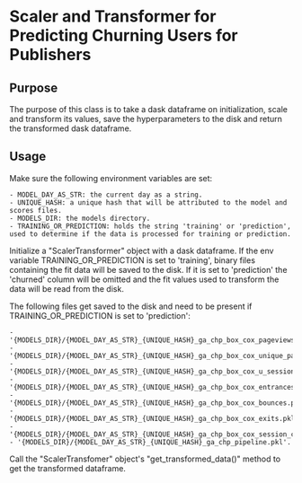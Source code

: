 # Scaler and Transformer for Predicting Churning Users for Publishers

## Purpose

The purpose of this class is to take a dask dataframe on initialization, scale and transform its values, save the hyperparameters to the disk and return the transformed dask dataframe.

## Usage

Make sure the following environment variables are set:

    - MODEL_DAY_AS_STR: the current day as a string.
    - UNIQUE_HASH: a unique hash that will be attributed to the model and scores files.
    - MODELS_DIR: the models directory.
    - TRAINING_OR_PREDICTION: holds the string 'training' or 'prediction', used to determine if the data is processed for training or prediction.

Initialize a "ScalerTransformer" object with a dask dataframe. If the env variable TRAINING_OR_PREDICTION is set to 'training', binary files containing the fit data will be saved to the disk. If it is set to 'prediction' the 'churned' column will be omitted and the fit values used to transform the data will be read from the disk.

The following files get saved to the disk and need to be present if TRAINING_OR_PREDICTION is set to 'prediction':

    - '{MODELS_DIR}/{MODEL_DAY_AS_STR}_{UNIQUE_HASH}_ga_chp_box_cox_pageviews.pkl'.
    - '{MODELS_DIR}/{MODEL_DAY_AS_STR}_{UNIQUE_HASH}_ga_chp_box_cox_unique_pageviews.pkl'.
    - '{MODELS_DIR}/{MODEL_DAY_AS_STR}_{UNIQUE_HASH}_ga_chp_box_cox_u_sessions.pkl'.
    - '{MODELS_DIR}/{MODEL_DAY_AS_STR}_{UNIQUE_HASH}_ga_chp_box_cox_entrances.pkl'.
    - '{MODELS_DIR}/{MODEL_DAY_AS_STR}_{UNIQUE_HASH}_ga_chp_box_cox_bounces.pkl'.
    - '{MODELS_DIR}/{MODEL_DAY_AS_STR}_{UNIQUE_HASH}_ga_chp_box_cox_exits.pkl'.
    - '{MODELS_DIR}/{MODEL_DAY_AS_STR}_{UNIQUE_HASH}_ga_chp_box_cox_session_count.pkl'.
    - '{MODELS_DIR}/{MODEL_DAY_AS_STR}_{UNIQUE_HASH}_ga_chp_pipeline.pkl'.

Call the "ScalerTransfomer" object's "get_transformed_data()" method to get the transformed dataframe.
